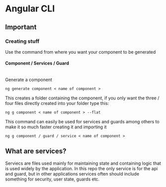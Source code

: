 # Angular CLI

## Important

### Creating stuff

Use the command from where you want your component to be generated

#### Component / Services / Guard
<br/>
Generate a component

```
ng generate component < name of component >
```
This creates a folder containing the component, if you only want the three / four files directly created into your folder type this:

```
ng g component < name of component > --flat
```

This command can easily be used for services and guards among others to make it so much faster creating it and importing it

```
ng g component / guard / service < name of component >
```

## What are services?

Serviecs are files used mainly for maintaining state and containing logic that is used widely by the application. In this repo the only service is for the api and guard, but in other applications services often should include something for security, user state, guards etc.




